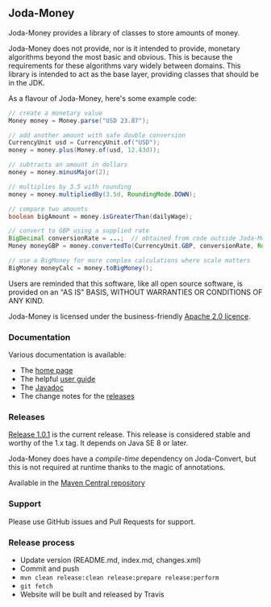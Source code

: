 Joda-Money
----------

Joda-Money provides a library of classes to store amounts of money.

Joda-Money does not provide, nor is it intended to provide, monetary algorithms beyond the most basic and obvious.
This is because the requirements for these algorithms vary widely between domains.
This library is intended to act as the base layer, providing classes that should be in the JDK.

As a flavour of Joda-Money, here's some example code:

```java
// create a monetary value
Money money = Money.parse("USD 23.87");

// add another amount with safe double conversion
CurrencyUnit usd = CurrencyUnit.of("USD");
money = money.plus(Money.of(usd, 12.43d));

// subtracts an amount in dollars
money = money.minusMajor(2);

// multiplies by 3.5 with rounding
money = money.multipliedBy(3.5d, RoundingMode.DOWN);

// compare two amounts
boolean bigAmount = money.isGreaterThan(dailyWage);

// convert to GBP using a supplied rate
BigDecimal conversionRate = ...;  // obtained from code outside Joda-Money
Money moneyGBP = money.convertedTo(CurrencyUnit.GBP, conversionRate, RoundingMode.HALF_EVEN);

// use a BigMoney for more complex calculations where scale matters
BigMoney moneyCalc = money.toBigMoney();
```

Users are reminded that this software, like all open source software, is provided
on an "AS IS" BASIS, WITHOUT WARRANTIES OR CONDITIONS OF ANY KIND.

Joda-Money is licensed under the business-friendly [Apache 2.0 licence](http://www.joda.org/joda-money/license.html).


### Documentation
Various documentation is available:

* The [home page](http://www.joda.org/joda-money/)
* The helpful [user guide](http://www.joda.org/joda-money/userguide.html)
* The [Javadoc](http://www.joda.org/joda-money/apidocs/index.html)
* The change notes for the [releases](http://www.joda.org/joda-money/changes-report.html)


### Releases
[Release 1.0.1](http://www.joda.org/joda-money/download.html) is the current release.
This release is considered stable and worthy of the 1.x tag.
It depends on Java SE 8 or later.

Joda-Money does have a *compile-time* dependency on Joda-Convert, but this is not required at runtime
thanks to the magic of annotations.

Available in the [Maven Central repository](https://search.maven.org/search?q=g:org.joda%20AND%20a:joda-money&core=gav)


### Support
Please use GitHub issues and Pull Requests for support.


### Release process

* Update version (README.md, index.md, changes.xml)
* Commit and push
* `mvn clean release:clean release:prepare release:perform`
* `git fetch`
* Website will be built and released by Travis
